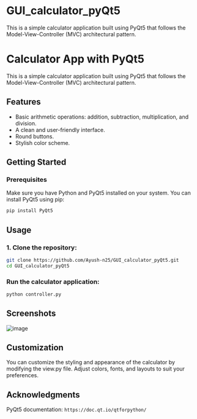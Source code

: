 # GUI_calculator_pyQt5
This is a simple calculator application built using PyQt5 that follows the Model-View-Controller (MVC) architectural pattern.
# Calculator App with PyQt5

This is a simple calculator application built using PyQt5 that follows the Model-View-Controller (MVC) architectural pattern.

## Features

- Basic arithmetic operations: addition, subtraction, multiplication, and division.
- A clean and user-friendly interface.
- Round buttons.
- Stylish color scheme.

## Getting Started

### Prerequisites

Make sure you have Python and PyQt5 installed on your system. You can install PyQt5 using pip:

```bash
pip install PyQt5
```
## Usage
### 1. Clone the repository:
```bash
git clone https://github.com/Ayush-n25/GUI_calculator_pyQt5.git
cd GUI_calculator_pyQt5
```
### Run the calculator application:
```bash
python controller.py
```
## Screenshots
![image](https://github.com/Ayush-n25/GUI_calculator_pyQt5/assets/97076920/e5005da1-dcde-4c63-88fb-31bc0f85308a)
## Customization
You can customize the styling and appearance of the calculator by modifying the view.py file. Adjust colors, fonts, and layouts to suit your preferences.

## Acknowledgments
PyQt5 documentation: ```https://doc.qt.io/qtforpython/ ```
